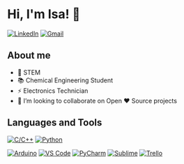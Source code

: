 # Hi, I'm Isa! :crown:

[![LinkedIn](https://img.shields.io/badge/-LinkedIn-0A66C2?style=flat&logo=Linkedin&logoColor=white&link=https://www.linkedIn.com/in/isabelacristinamendesbarbosa/)](https://www.linkedin.com/in/isabelacristinamendesbarbosa/) [![Gmail](https://img.shields.io/badge/-Gmail-c14438?style=flat&logo=Gmail&logoColor=white&link=mailto:contact.isabelamendes@gmail.com)](mailto:contact.isabelamendes@gmail.com)

## About me
- :rocket: STEM
- :books: Chemical Engineering Student
- :zap: Electronics Technician
- :raising_hand: I’m looking to collaborate on Open :hearts: Source projects

## Languages and Tools
[![C/C++](https://img.shields.io/badge/-C/C++-00599C?style=flat&logo=C++&logoColor=white)](https://www.cprogramming.com/) [![Python](https://img.shields.io/badge/-Python-3776AB?style=flat&logo=Python&logoColor=white)](https://www.python.org/) <!--[![Java](https://img.shields.io/badge/-Java-ED8B00?style=flat&logo=Java&logoColor=white)](https://www.java.com/)-->

[![Arduino](https://img.shields.io/badge/-Arduino-00979D?style=flat&logo=Arduino&logoColor=white)](https://www.arduino.cc/) [![VS Code](https://img.shields.io/badge/-VSCode-007ACC?style=flat&logo=visual-studio-code&logoColor=white)](https://code.visualstudio.com/) [![PyCharm](https://img.shields.io/badge/PyCharm-000000.svg?style=flat&logo=PyCharm&logoColor=black&color=green)](https://www.jetbrains.com/pycharm/) [![Sublime](https://img.shields.io/badge/Sublime-%23575757.svg?&style=flat&logo=sublime-text&logoColor=important)](https://www.sublimetext.com/) [![Trello](https://img.shields.io/badge/-Trello-0079BF?style=flat&logo=Trello&logoColor=white)](https://www.trello.com/)

<!--
## Stats
![GitHub Stats](https://github-readme-stats.vercel.app/api?username=itsabela&theme=material-palenight&show_icons=true&count_private=true&hide_border=true&hide_title=true&include_all_commits=true)
-->

<!--
[![Sublime](https://img.shields.io/badge/-Sublime-FF9800?style=flat&logo=sublime-text&logoColor=white)]
[![Readme Card](https://github-readme-stats.vercel.app/api/pin/?username=anuraghazra&repo=github-readme-stats)](https://github.com/anuraghazra/github-readme-stats)
![GitHub Streak](http://github-readme-streak-stats.herokuapp.com?user=itsabela&theme=material-palenight&hide_border=true)
&background=193549
[![Telegram](https://img.shields.io/badge/Telegram-26A5E4?style=flat&logo=Telegram&logoColor=white)](https://www.java.com/)
[![Top Langs](https://github-readme-stats.vercel.app/api/top-langs/?username=itsabela&layout=compact)](https://github.com/anuraghazra/github-readme-stats)
[![GitHub followers](https://img.shields.io/github/followers/itsabela.svg?style=social&label=Follow&maxAge=2592000)](https://github.com/itsabela?tab=followers) [![LinkedIn Badge]
<a href="https://www.linkedin.com/in/isabelacristinamendesbarbosa/" target="_blank"><img src="https://img.shields.io/badge/LinkedIn--_.svg?style=social&amp;logo=linkedin&amp"/></a>
<a href="https://www.arduino.cc/" target="_blank"><img src="https://cdn.worldvectorlogo.com/logos/arduino-1.svg" alt="arduino" width="30" height="30"/></a>
- :e-mail: contact.isabelamendes@gmail.com <a href="https://www.cprogramming.com/" target="_blank"><img src="https://raw.githubusercontent.com/devicons/devicon/master/icons/c/c-original.svg" alt="c" width="25" height="25"/></a> <a href="https://www.arduino.cc" target="_blank"><img src="https://cdn.worldvectorlogo.com/logos/arduino-1.svg" alt="c" width="25" height="25"/></a> <a href="https://www.visualstudiocode.com/" target="_blank"><img src="https://cdn.worldvectorlogo.com/logos/visual-studio-code-1.svg" alt="c" width="25" height="25"/></a> <a href="https://www.sublimetext.com/" target="_blank"><img src="https://cdn.worldvectorlogo.com/logos/sublime-text.svg" alt="c" width="25" height="25"/></a> <a href="https://www.trello.com/" target="_blank"><img src="https://cdn.worldvectorlogo.com/logos/trello.svg" alt="c" width="25" height="25"/></a>
<a href="https://www.linkedin.com/in/isabelacristinamendesbarbosa/" target="_blank"><img src="https://cdn.worldvectorlogo.com/logos/linkedin-icon-2.svg" alt="c" width="20" height="20"/></a> <a href="https://www.google.com" target="_blank"><img src="https://cdn.worldvectorlogo.com/logos/telegram-1.svg" alt="c" width="20" height="20"/></a> <a href="mailto:contact.isabelamendes@gmail.com" target="_blank"><img src="https://cdn.worldvectorlogo.com/logos/official-gmail-icon-2020-.svg" alt="c" width="20" height="20"/></a>-->
